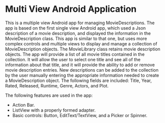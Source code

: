 # Multi View Android Application

This is a multiple view Android app for managing MovieDescriptions. The app is based on the first single view Android app, which used a Json description of a movie description, and displayed the information in the MovieDescription class. This app is similar to that one, but uses more complex controls and multiple views to display and manage a collection of MovieDescription objects. The MovieLibrary class retains movie description objects. The app will provide a list of all movie titles contained in the collection. It will allow the user to select one title and see all of the information about that title, and it will provide the ability to add or remove movie description entries. New descriptions can be added to the collection by the user manually entering the appropriate information needed to create a MovieDescription object. The following fields are included: Title, Year, Rated, Released, Runtime, Genre, Actors, and Plot.


The following features are used in the app:

* Action Bar.
* ListView with a properly formed adapter.
* Basic controls: Button, EditText/TextView, and a Picker or Spinner.
